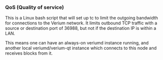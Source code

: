 ### QoS (Quality of service) ###

This is a Linux bash script that will set up tc to limit the outgoing bandwidth for connections to the Verium network. It limits outbound TCP traffic with a source or destination port of 36988, but not if the destination IP is within a LAN.

This means one can have an always-on veriumd instance running, and another local veriumd/verium-qt instance which connects to this node and receives blocks from it.
